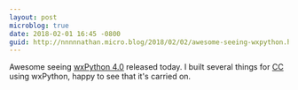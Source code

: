 ```yaml
---
layout: post
microblog: true
date: 2018-02-01 16:45 -0800
guid: http://nnnnnathan.micro.blog/2018/02/02/awesome-seeing-wxpython.html
---
```

Awesome seeing [wxPython 4.0](https://wxpython.org/news/wxpython-4.0.0-release/) released today. I built several things for [CC](http://creativecommons.org) using wxPython, happy to see that it's carried on.
